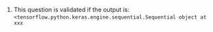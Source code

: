 1. This question is validated if the output is: `<tensorflow.python.keras.engine.sequential.Sequential object at  xxx`